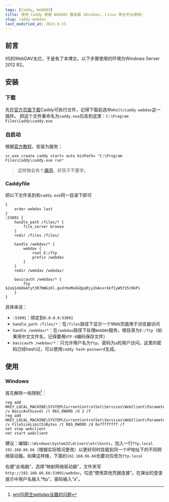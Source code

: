 ```yaml
---
tags: [Caddy, WebDAV]
title: 使用 Caddy 搭建 WebDAV 服务器（Windows, Linux 等全平台通用）
slug: caddy-webdav
last_modified_at: 2023-9-15
---
```


## 前言

IIS的WebDAV太烂，于是有了本博文。以下步骤使用的环境为Windows Server 2012 R2。

## 安装

### 下载

先[在官方页面下载](https://caddyserver.com/download)Caddy可执行文件，记得下载前选中`mholt/caddy-webdav`这一插件。
把这个文件重命名为`caddy.exe`后丢到这里：`C:\Program Files\Caddy\caddy.exe`

### 自启动

根据[官方教程](https://caddyserver.com/docs/running#windows-service)，安装为服务：

```shell
sc.exe create caddy start= auto binPath= "C:\Program Files\Caddy\caddy.exe run"
```

> 这样做会有个[漏洞](https://cloud.tencent.com/developer/article/2120444)，好孩子不要学。

### Caddyfile

把以下文件丢到和`caddy.exe`同一目录下即可

```plain
{
	order webdav last
}
:53091 {
	handle_path /files/* {
		file_server browse
	}
	redir /files /files/

	handle /webdav/* {
		webdav {
			root E:/ftp
			prefix /webdav
		}
	}
	redir /webdav /webdav/

	basicauth /webdav/* {
		ftp $2a$14$8kAfyt3R70WGiKl.gxdrKeMxGGQpqRjy2bAvsrkkfIyW5Y15rDkPi
	}
}
```

具体来说：

- `:53091`：绑定到`0.0.0.0:53091`
- `handle_path /files/*`：在`/files`路径下显示一个Web页面用于浏览器访问
- `handle /webdav/*`：在`/webdav`路径下处理`WebDAV`服务，根目录为`E:/ftp`（如果用中文文件名，记得要用`UTF-8`编码保存文件）
- `basicauth /webdav/*`：只允许用户名为`ftp`、密码为`a`的用户访问。这里的密码已经hash过，可以使用`caddy hash-password`生成。

## 使用

### Windows

首先解除一些限制[^1]：

```shell
reg add HKEY_LOCAL_MACHINE\SYSTEM\CurrentControlSet\Services\WebClient\Parameters /v BasicAuthLevel /t REG_DWORD /d 2 /f
reg add HKEY_LOCAL_MACHINE\SYSTEM\CurrentControlSet\Services\WebClient\Parameters /v FileSizeLimitInBytes /t REG_DWORD /d 0xffffffff /f
net stop webclient
net start webclient
```

建议：编辑`C:\Windows\System32\drivers\etc\hosts`，加入一行`ftp.local 192.168.66.66`（根据实际情况更改）以更好同时挂载到同一个IP地址下的不同网络驱动器。如果这样做，下面的`192.168.66.66`也要对应改为`ftp.local`

右键“此电脑”，选择“映射网络驱动器”，文件夹写`http://192.168.66.66:53091/webdav`，勾选“使用其他凭据连接”。在弹出的登录提示中用户名输入“ftp”，密码输入“a”。

[^1]:[win10原生webdav设置的问题](https://juejin.cn/post/6992463338160521230)
